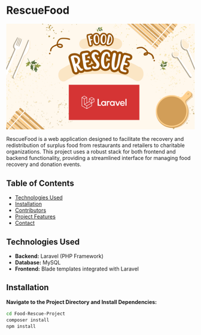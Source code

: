 # RescueFood

![Project Screenshot](screenshot.png)

RescueFood is a web application designed to facilitate the recovery and redistribution of surplus food from restaurants and retailers to charitable organizations. This project uses a robust stack for both frontend and backend functionality, providing a streamlined interface for managing food recovery and donation events.

## Table of Contents

- [Technologies Used](#technologies-used)
- [Installation](#installation)
- [Contributors](#contributors)
- [Project Features](#project-features)
- [Contact](#contact)

## Technologies Used

- **Backend:** Laravel (PHP Framework)
- **Database:** MySQL
- **Frontend:** Blade templates integrated with Laravel

## Installation

**Navigate to the Project Directory and Install Dependencies:**

```bash
cd Food-Rescue-Project
composer install
npm install
